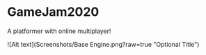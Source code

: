 # GameJam2020

A platformer with online multiplayer!

![Alt text](Screenshots/Base Engine.png?raw=true "Optional Title")
